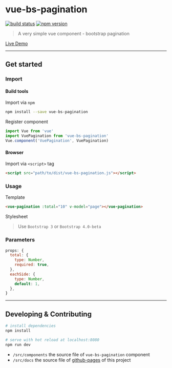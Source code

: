 # vue-bs-pagination

[![build status](https://www.travis-ci.org/meteorlxy/vue-bs-pagination.svg?branch=master)](https://www.travis-ci.org/meteorlxy/vue-bs-pagination)
[![npm version](https://badge.fury.io/js/vue-bs-pagination.svg)](https://badge.fury.io/js/vue-bs-pagination)

> A very simple vue component - bootstrap pagination

[Live Demo](https://meteorlxy.github.io/vue-bs-pagination/)

---

## Get started

### Import

#### Build tools

Import via `npm`

```bash
npm install --save vue-bs-pagination
```

Register component

```js
import Vue from 'vue'
import VuePagination from 'vue-bs-pagination'
Vue.component('VuePagination', VuePagination)
```

#### Browser

Import via `<script>` tag

```html
<script src="path/to/dist/vue-bs-pagination.js"></script>
```

### Usage

Template

```html
<vue-pagination :total="10" v-model="page"></vue-pagination>
```

Stylesheet

> Use `Bootstrap 3` or `Bootstrap 4.0-beta`

### Parameters

```js
props: {
  total: {
    type: Number,
    required: true,
  },
  eachSide: {
    type: Number,
    default: 1,
  },
}
```

---

## Developing & Contributing

``` bash
# install dependencies
npm install

# serve with hot reload at localhost:8080
npm run dev
```

- `/src/components` the source file of `vue-bs-pagination` component
- `/src/docs` the source file of [github-pages](https://meteorlxy.github.io/vue-bs-pagination/) of this project